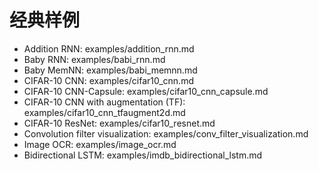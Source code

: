 # 经典样例

- Addition RNN: examples/addition_rnn.md
- Baby RNN: examples/babi_rnn.md
- Baby MemNN: examples/babi_memnn.md
- CIFAR-10 CNN: examples/cifar10_cnn.md
- CIFAR-10 CNN-Capsule: examples/cifar10_cnn_capsule.md
- CIFAR-10 CNN with augmentation (TF): examples/cifar10_cnn_tfaugment2d.md
- CIFAR-10 ResNet: examples/cifar10_resnet.md
- Convolution filter visualization: examples/conv_filter_visualization.md
- Image OCR: examples/image_ocr.md
- Bidirectional LSTM: examples/imdb_bidirectional_lstm.md
